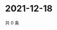 # 2021-12-18

共 0 条

<!-- BEGIN WEIBO -->
<!-- 最后更新时间 Sat Dec 18 2021 17:14:09 GMT+0800 (China Standard Time) -->

<!-- END WEIBO -->
